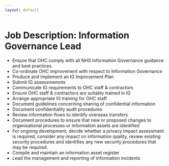 ```yaml
---
layout: default
---
```

# Job Description: Information Governance Lead

* Ensure that OHC comply with all NHS Information Governance guidance and best practices.
* Co-ordinate OHC improvement with respect to Information Governance
* Produce and implement an IG Improvement Plan
* Submit IG assessmemnts
* Communicate IG requirements to OHC staff & contractors
* Ensure OHC staff & contractors are suitably trained in IG
* Arrange appropriate IG training for OHC staff
* Document guidelines concerning sharing of confidential information
* Document confidentiality audit procedures
* Review information flows to identify overseas transfers
* Document procedures to ensure that new or proposed changes to organisational processes or information assets are identified
* For ongoing development, decide whether a privacy impact assessment is required, consider any impact on information quality, review existing security procedures and identifies any new security procedures that may be required.
* Compile and maintain an information asset register
* Lead the management and reporting of information incidents